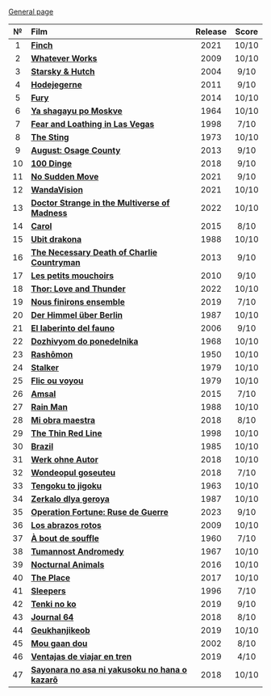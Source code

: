 [General page](../../)

|№|Film|Release|Score|
|:---:|:---|:---:|:---:|
|1|**[Finch](https://www.imdb.com/title/tt3420504/)**|2021|10/10|
|2|**[Whatever Works](https://www.imdb.com/title/tt1178663/)**|2009|10/10|
|3|**[Starsky & Hutch](https://www.imdb.com/title/tt0335438/)**|2004|9/10|
|4|**[Hodejegerne](https://www.imdb.com/title/tt1614989/)**|2011|9/10|
|5|**[Fury](https://www.imdb.com/title/tt2713180/)**|2014|10/10|
|6|**[Ya shagayu po Moskve](https://www.imdb.com/title/tt0057694/)**|1964|10/10|
|7|**[Fear and Loathing in Las Vegas](https://www.imdb.com/title/tt0120669/)**|1998|7/10|
|8|**[The Sting](https://www.imdb.com/title/tt0070735/)**|1973|10/10|
|9|**[August: Osage County](https://www.imdb.com/title/tt1322269/)**|2013|9/10|
|10|**[100 Dinge](https://www.imdb.com/title/tt8129794/)**|2018|9/10|
|11|**[No Sudden Move](https://www.imdb.com/title/tt11525644/)**|2021|9/10|
|12|**[WandaVision](https://www.imdb.com/title/tt9140560/)**|2021|10/10|
|13|**[Doctor Strange in the Multiverse of Madness](https://www.imdb.com/title/tt9419884/)**|2022|10/10|
|14|**[Carol](https://www.imdb.com/title/tt2402927/)**|2015|8/10|
|15|**[Ubit drakona](https://www.imdb.com/title/tt0096329/)**|1988|10/10|
|16|**[The Necessary Death of Charlie Countryman](https://www.imdb.com/title/tt1196948/)**|2013|9/10|
|17|**[Les petits mouchoirs](https://www.imdb.com/title/tt1440232/)**|2010|9/10|
|18|**[Thor: Love and Thunder](https://www.imdb.com/title/tt10648342/)**|2022|10/10|
|19|**[Nous finirons ensemble](https://www.imdb.com/title/tt8201404/)**|2019|7/10|
|20|**[Der Himmel über Berlin](https://www.imdb.com/title/tt0093191/)**|1987|10/10|
|21|**[El laberinto del fauno](https://www.imdb.com/title/tt0457430/)**|2006|9/10|
|22|**[Dozhivyom do ponedelnika](https://www.imdb.com/title/tt0062907/)**|1968|10/10|
|23|**[Rashômon](https://www.imdb.com/title/tt0042876/)**|1950|10/10|
|24|**[Stalker](https://www.imdb.com/title/tt0079944/)**|1979|10/10|
|25|**[Flic ou voyou](https://www.imdb.com/title/tt0077563/)**|1979|10/10|
|26|**[Amsal](https://www.imdb.com/title/tt3501416/)**|2015|7/10|
|27|**[Rain Man](https://www.imdb.com/title/tt0095953/)**|1988|10/10|
|28|**[Mi obra maestra](https://www.imdb.com/title/tt7605922/)**|2018|8/10|
|29|**[The Thin Red Line](https://www.imdb.com/title/tt0120863/)**|1998|10/10|
|30|**[Brazil](https://www.imdb.com/title/tt0088846/)**|1985|10/10|
|31|**[Werk ohne Autor](https://www.imdb.com/title/tt5311542/)**|2018|10/10|
|32|**[Wondeopul goseuteu](https://www.imdb.com/title/tt7938128/)**|2018|7/10|
|33|**[Tengoku to jigoku](https://www.imdb.com/title/tt0057565/)**|1963|10/10|
|34|**[Zerkalo dlya geroya](https://www.imdb.com/title/tt0057565/)**|1987|10/10|
|35|**[Operation Fortune: Ruse de Guerre](https://www.imdb.com/title/tt7985704/)**|2023|9/10|
|36|**[Los abrazos rotos](https://www.imdb.com/title/tt0913425/)**|2009|10/10|
|37|**[À bout de souffle](https://www.imdb.com/title/tt0053472/)**|1960|7/10|
|38|**[Tumannost Andromedy](https://www.imdb.com/title/tt0278781/)**|1967|10/10|
|39|**[Nocturnal Animals](https://www.imdb.com/title/tt4550098/)**|2016|10/10|
|40|**[The Place](https://www.imdb.com/title/tt7063210/)**|2017|10/10|
|41|**[Sleepers](https://www.imdb.com/title/tt0117665/)**|1996|7/10|
|42|**[Tenki no ko](https://www.imdb.com/title/tt9426210/)**|2019|9/10|
|43|**[Journal 64](https://www.imdb.com/title/tt6916362/)**|2018|8/10|
|44|**[Geukhanjikeob](https://www.imdb.com/title/tt9541602/)**|2019|10/10|
|45|**[Mou gaan dou](https://www.imdb.com/title/tt0338564/)**|2002|8/10|
|46|**[Ventajas de viajar en tren](https://www.imdb.com/title/tt8406738/)**|2019|4/10|
|47|**[Sayonara no asa ni yakusoku no hana o kazarô](https://www.imdb.com/title/tt7339826/)**|2018|10/10|
